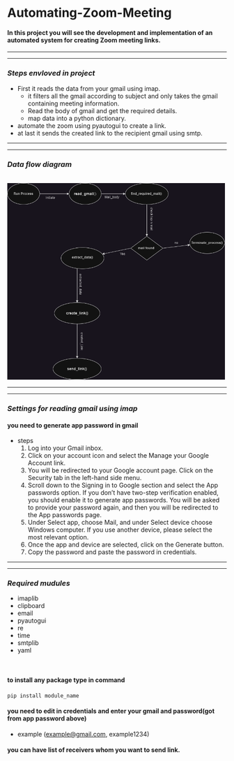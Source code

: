 # Automating-Zoom-Meeting

#### In this project you will see the development and implementation of an automated system for creating Zoom meeting links.
---
---

### *Steps envloved in project* 
- First it reads the data from your gmail using imap.
  - it filters all the gmail according to subject and only takes the gmail containing meeting information.
  - Read the body of gmail and get the required details. 
  - map data into a python dictionary.
- automate the zoom using pyautogui to create a link.
- at last it sends the created link to the recipient gmail using smtp. 


---
---
### *Data flow diagram*
<br>
<img src="./Untitled%20Diagram.drawio.png" alt="drawing" width="500" height="450"/>

---
---
### *Settings for reading gmail using imap*
#### you need to generate app password in gmail
- steps  
  1. Log into your Gmail inbox.
  2. Click on your account icon and select the Manage your Google Account link.
  3. You will be redirected to your Google account page. Click on the Security tab in the left-hand side menu.
  4. Scroll down to the Signing in to Google section and select the App passwords option. If you don’t have two-step verification enabled, you should enable it to generate app passwords.
  You will be asked to provide your password again, and then you will be redirected to the App passwords page. 
  5. Under Select app, choose Mail, and under Select device choose Windows computer. If you use another device, please select the most relevant option.
  6. Once the app and device are selected, click on the Generate button. 
  7. Copy the password and paste the password in credentials.
---
---
### *Required mudules* 
- imaplib
- clipboard
- email
- pyautogui
- re
- time 
- smtplib
- yaml

<br>

#### to install any package type in command
```
pip install module_name
```


#### you need to edit in credentials and enter your gmail and password(got from app password above)
- example (example@gmail.com, example1234)

#### you can have list of receivers whom you want to send link.

